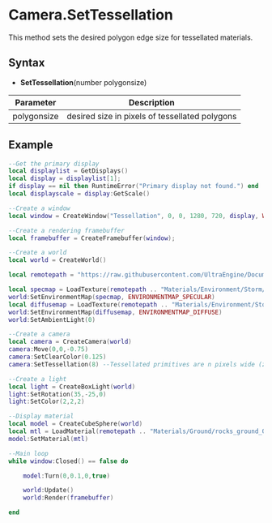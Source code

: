 # Camera.SetTessellation

This method sets the desired polygon edge size for tessellated materials.

## Syntax

- **SetTessellation**(number polygonsize)

| Parameter | Description |
| --- | --- |
| polygonsize | desired size in pixels of tessellated polygons |

## Example

```lua
--Get the primary display
local displaylist = GetDisplays()
local display = displaylist[1];
if display == nil then RuntimeError("Primary display not found.") end
local displayscale = display:GetScale()

--Create a window
local window = CreateWindow("Tessellation", 0, 0, 1280, 720, display, WINDOW_CENTER + WINDOW_TITLEBAR)

--Create a rendering framebuffer
local framebuffer = CreateFramebuffer(window);

--Create a world
local world = CreateWorld()

local remotepath = "https://raw.githubusercontent.com/UltraEngine/Documentation/master/Assets/"

local specmap = LoadTexture(remotepath .. "Materials/Environment/Storm/specular.dds")
world:SetEnvironmentMap(specmap, ENVIRONMENTMAP_SPECULAR)
local diffusemap = LoadTexture(remotepath .. "Materials/Environment/Storm/diffuse.dds")
world:SetEnvironmentMap(diffusemap, ENVIRONMENTMAP_DIFFUSE)
world:SetAmbientLight(0)

--Create a camera
local camera = CreateCamera(world)
camera:Move(0,0,-0.75)
camera:SetClearColor(0.125)
camera:SetTessellation(8) --Tessellated primitives are n pixels wide (zero or less disables tessellation)

--Create a light
local light = CreateBoxLight(world)
light:SetRotation(35,-25,0)
light:SetColor(2,2,2)

--Display material
local model = CreateCubeSphere(world)
local mtl = LoadMaterial(remotepath .. "Materials/Ground/rocks_ground_02.json")
model:SetMaterial(mtl)

--Main loop
while window:Closed() == false do

    model:Turn(0,0.1,0,true)

    world:Update()
    world:Render(framebuffer)

end
```
